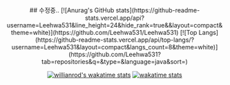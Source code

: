 <div align="center">
## 수정중..
[![Anurag's GitHub stats](https://github-readme-stats.vercel.app/api?username=Leehwa531&line_height=24&hide_rank=true&&layout=compact&theme=white)](https://github.com/Leehwa531/Leehwa531)
[![Top Langs](https://github-readme-stats.vercel.app/api/top-langs/?username=Leehwa531&layout=compact&langs_count=8&theme=white)](https://github.com/Leehwa531?tab=repositories&q=&type=&language=java&sort=)
<!-- [![Readme Card](https://github-readme-stats.vercel.app/api/pin/?username=Leehwa531&repo=resume&show_owner=true&theme=white)](https://github.com/Leehwa531/resume) -->
<!-- [![Readme Card](https://github-readme-stats.vercel.app/api/pin/?username=Leehwa531&repo=manual-job&show_owner=true&theme=white)](https://github.com/Leehwa531/manual-job)-->

[![willianrod's wakatime stats](https://github-readme-stats.vercel.app/api/wakatime?username=Leehwa531)](https://wakatime.com/@Leehwa531)
[![wakatime stats](https://github-readme-stats.vercel.app/api/wakatime?username=Leehwa531&layout=compact&count_private=true&range=all_time)](https://github.com/anuraghazra/github-readme-stats)
</div>

  <!--START_SECTION:waka-->
  <!--END_SECTION:waka-->

<!--
**Leehwa531/Leehwa531** is a ✨ _special_ ✨ repository because its `README.md` (this file) appears on your GitHub profile.

Here are some ideas to get you started:

- 🔭 I’m currently working on ...
- 🌱 I’m currently learning ...
- 👯 I’m looking to collaborate on ...
- 🤔 I’m looking for help with ...
- 💬 Ask me about ...
- 📫 How to reach me: ...
- 😄 Pronouns: ...
- ⚡ Fun fact: ...
-->

  <!--START_SECTION:waka-->
  <!--END_SECTION:waka-->
